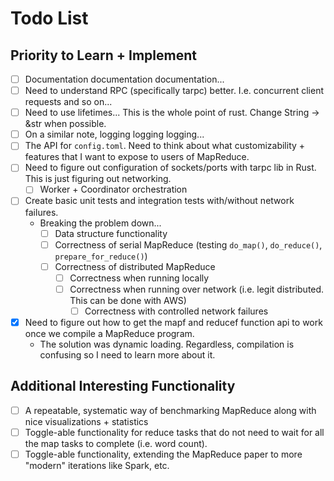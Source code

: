 # Todo List
## Priority to Learn + Implement
- [ ] Documentation documentation documentation...
- [ ] Need to understand RPC (specifically tarpc) better. I.e. concurrent client requests and so on...
- [ ] Need to use lifetimes... This is the whole point of rust. Change String -> &str when possible. 
- [ ] On a similar note, logging logging logging...
- [ ] The API for `config.toml`. Need to think about what customizability + features that I want to expose to users of MapReduce. 
- [ ] Need to figure out configuration of sockets/ports with tarpc lib in Rust. This is just figuring out networking.
  - [ ] Worker + Coordinator orchestration
- [ ] Create basic unit tests and integration tests with/without network failures. 
  - Breaking the problem down...
    - [ ] Data structure functionality
    - [ ] Correctness of serial MapReduce (testing `do_map()`, `do_reduce()`, `prepare_for_reduce()`)
    - [ ] Correctness of distributed MapReduce
      - [ ] Correctness when running locally
      - [ ] Correctness when running over network (i.e. legit distributed. This can be done with AWS)
        - [ ] Correctness with controlled network failures
- [X] Need to figure out how to get the mapf and reducef function api to work once we compile a MapReduce program.
  - The solution was dynamic loading. Regardless, compilation is confusing so I need to learn more about it.

## Additional Interesting Functionality
- [ ] A repeatable, systematic way of benchmarking MapReduce along with nice visualizations + statistics
- [ ] Toggle-able functionality for reduce tasks that do not need to wait for all the map tasks to complete (i.e. word count).
- [ ] Toggle-able functionality, extending the MapReduce paper to more "modern" iterations like Spark, etc.
